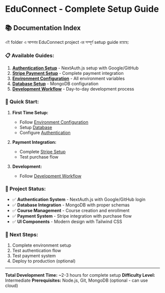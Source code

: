 # EduConnect - Complete Setup Guide

## 📚 **Documentation Index**

এই folder এ আপনার EduConnect project এর সম্পূর্ণ setup guide রয়েছে:

### **📋 Available Guides:**

1. **[Authentication Setup](./AUTH_GUIDE.md)** - NextAuth.js setup with Google/GitHub
2. **[Stripe Payment Setup](./STRIPE_GUIDE.md)** - Complete payment integration
3. **[Environment Configuration](./ENV_SETUP.md)** - All environment variables
4. **[Database Setup](./DATABASE_GUIDE.md)** - MongoDB configuration
5. **[Development Workflow](./DEV_WORKFLOW.md)** - Day-to-day development process

### **🚀 Quick Start:**

1. **First Time Setup:**
   - Follow [Environment Configuration](./ENV_SETUP.md)
   - Setup [Database](./DATABASE_GUIDE.md)
   - Configure [Authentication](./AUTH_GUIDE.md)

2. **Payment Integration:**
   - Complete [Stripe Setup](./STRIPE_GUIDE.md)
   - Test purchase flow

3. **Development:**
   - Follow [Development Workflow](./DEV_WORKFLOW.md)

### **📝 Project Status:**

- ✅ **Authentication System** - NextAuth.js with Google/GitHub login
- ✅ **Database Integration** - MongoDB with proper schemas
- ✅ **Course Management** - Course creation and enrollment
- ✅ **Payment System** - Stripe integration with purchase flow
- ✅ **UI Components** - Modern design with Tailwind CSS

### **🎯 Next Steps:**

1. Complete environment setup
2. Test authentication flow
3. Test payment system
4. Deploy to production (optional)

---

**Total Development Time:** ~2-3 hours for complete setup
**Difficulty Level:** Intermediate
**Prerequisites:** Node.js, Git, MongoDB (optional - can use cloud)